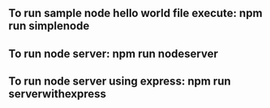 ## To run sample node hello world file execute: npm run simplenode
## To run node server: npm run nodeserver
## To run node server using express: npm run serverwithexpress